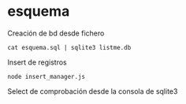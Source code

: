 # esquema

Creación de bd desde fichero

    cat esquema.sql | sqlite3 listme.db

Insert de registros

    node insert_manager.js
    
Select de comprobación desde la consola de sqlite3
